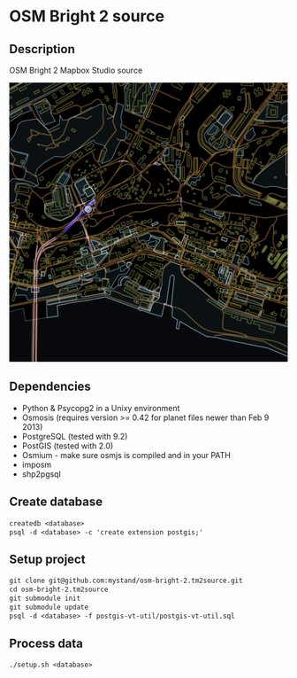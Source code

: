 # OSM Bright 2 source

## Description

OSM Bright 2 Mapbox Studio source

![thumb](/.thumb.png?raw=true "thumb")

## Dependencies

* Python & Psycopg2 in a Unixy environment
* Osmosis (requires version >= 0.42 for planet files newer than Feb 9 2013)
* PostgreSQL (tested with 9.2)
* PostGIS (tested with 2.0)
* Osmium - make sure osmjs is compiled and in your PATH
* imposm
* shp2pgsql

## Create database

```shell
createdb <database>
psql -d <database> -c 'create extension postgis;'
```

## Setup project

```shell
git clone git@github.com:mystand/osm-bright-2.tm2source.git
cd osm-bright-2.tm2source
git submodule init
git submodule update
psql -d <database> -f postgis-vt-util/postgis-vt-util.sql
```

## Process data

```shell
./setup.sh <database>
```
